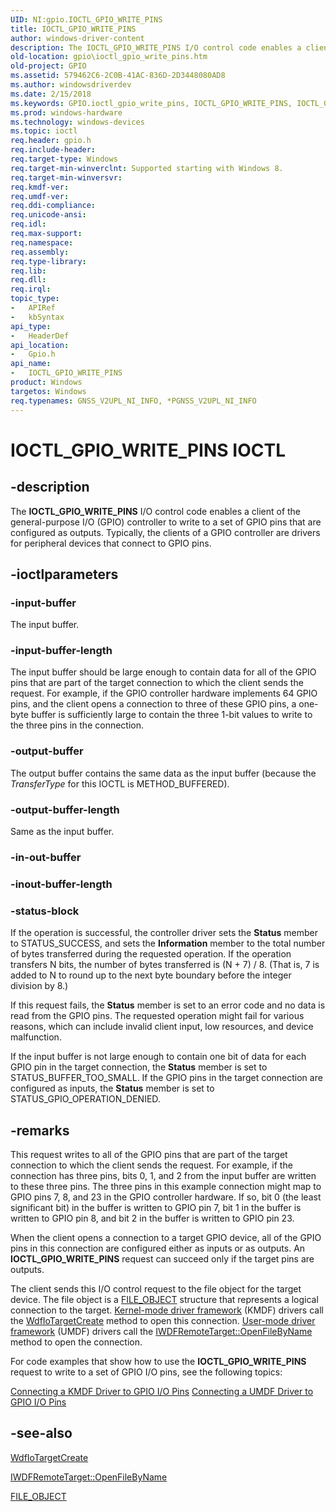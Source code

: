 ```yaml
---
UID: NI:gpio.IOCTL_GPIO_WRITE_PINS
title: IOCTL_GPIO_WRITE_PINS
author: windows-driver-content
description: The IOCTL_GPIO_WRITE_PINS I/O control code enables a client of the general-purpose I/O (GPIO) controller to write to a set of GPIO pins that are configured as outputs.
old-location: gpio\ioctl_gpio_write_pins.htm
old-project: GPIO
ms.assetid: 579462C6-2C0B-41AC-836D-2D3448080AD8
ms.author: windowsdriverdev
ms.date: 2/15/2018
ms.keywords: GPIO.ioctl_gpio_write_pins, IOCTL_GPIO_WRITE_PINS, IOCTL_GPIO_WRITE_PINS control code [Parallel Ports], gpio/IOCTL_GPIO_WRITE_PINS
ms.prod: windows-hardware
ms.technology: windows-devices
ms.topic: ioctl
req.header: gpio.h
req.include-header: 
req.target-type: Windows
req.target-min-winverclnt: Supported starting with Windows 8.
req.target-min-winversvr: 
req.kmdf-ver: 
req.umdf-ver: 
req.ddi-compliance: 
req.unicode-ansi: 
req.idl: 
req.max-support: 
req.namespace: 
req.assembly: 
req.type-library: 
req.lib: 
req.dll: 
req.irql: 
topic_type:
-	APIRef
-	kbSyntax
api_type:
-	HeaderDef
api_location:
-	Gpio.h
api_name:
-	IOCTL_GPIO_WRITE_PINS
product: Windows
targetos: Windows
req.typenames: GNSS_V2UPL_NI_INFO, *PGNSS_V2UPL_NI_INFO
---
```


# IOCTL_GPIO_WRITE_PINS IOCTL


## -description


The <b>IOCTL_GPIO_WRITE_PINS</b> I/O control code enables a client of the general-purpose I/O (GPIO) controller to write to a set of GPIO pins that are configured as outputs. Typically, the clients of a GPIO controller are drivers for peripheral devices that connect to GPIO pins.


## -ioctlparameters




### -input-buffer

The input buffer.


### -input-buffer-length

The input buffer should be large enough to contain data for all of the GPIO pins that are part of the target connection to which the client sends the request. For example, if the GPIO controller hardware implements 64 GPIO pins, and the client opens a connection to three of these GPIO pins, a one-byte buffer is sufficiently large to contain the three 1-bit values to write to the three pins in the connection.


### -output-buffer

The output buffer contains the same data as the input buffer (because the <i>TransferType</i> for this IOCTL is METHOD_BUFFERED).


### -output-buffer-length

Same as the input buffer.


### -in-out-buffer



<text></text>




### -inout-buffer-length



<text></text>




### -status-block

If the operation is successful, the controller driver sets the <b>Status</b> member to STATUS_SUCCESS, and sets the <b>Information</b> member to the total number of bytes transferred during the requested operation. If the operation transfers N bits, the number of bytes transferred is (N + 7) / 8. (That is, 7 is added to N to round up to the next byte boundary before the integer division by 8.)

If this request fails, the <b>Status</b> member is set to an error code and no data is read from the GPIO pins. The requested operation might fail for various reasons, which can include invalid client input, low resources, and device malfunction.

If the input buffer is not large enough to contain one bit of data for each GPIO pin in the target connection, the <b>Status</b> member is set to STATUS_BUFFER_TOO_SMALL. If the GPIO pins in the target connection are configured as inputs, the <b>Status</b> member is set to STATUS_GPIO_OPERATION_DENIED.


## -remarks



This request writes to all of the GPIO pins that are part of the target connection to which the client sends the request. For example, if the connection has three pins, bits 0, 1, and 2 from the input buffer are written to these three pins. The three pins in this example connection might map to GPIO pins 7, 8, and 23 in the GPIO controller hardware. If so, bit 0 (the least significant bit) in the buffer is written to GPIO pin 7, bit 1 in the buffer is written to GPIO pin 8, and bit 2 in the buffer is written to GPIO pin 23.

When the client opens a connection to a target GPIO device, all of the GPIO pins in this connection are configured either as inputs or as outputs. An <b>IOCTL_GPIO_WRITE_PINS</b> request can succeed only if the target pins are outputs.

The client sends this I/O control request to the file object for the target device. The file object is a <a href="..\wdm\ns-wdm-_file_object.md">FILE_OBJECT</a> structure that represents a logical connection to the target. <a href="https://msdn.microsoft.com/en-us/library/windows/hardware/dn550976">Kernel-mode driver framework</a> (KMDF) drivers call the <a href="..\wdfiotarget\nf-wdfiotarget-wdfiotargetcreate.md">WdfIoTargetCreate</a> method to open this connection. <a href="https://docs.microsoft.com/en-us/windows-hardware/drivers/wdf/overview-of-the-umdf">User-mode driver framework</a> (UMDF) drivers call the <a href="https://msdn.microsoft.com/library/windows/hardware/ff560273">IWDFRemoteTarget::OpenFileByName</a> method to open the connection.

For code examples that show how to use the <b>IOCTL_GPIO_WRITE_PINS</b> request to write to a set of GPIO I/O pins, see the following topics:

<a href="https://msdn.microsoft.com/02F6431C-7B55-4DFB-9792-4A72F0268C76">Connecting a KMDF Driver to GPIO I/O Pins</a>
<a href="https://msdn.microsoft.com/6869D298-5EB4-4991-A67F-F4398CE2D191">Connecting a UMDF Driver to GPIO I/O Pins</a>



## -see-also

<a href="..\wdfiotarget\nf-wdfiotarget-wdfiotargetcreate.md">WdfIoTargetCreate</a>



<a href="https://msdn.microsoft.com/library/windows/hardware/ff560273">IWDFRemoteTarget::OpenFileByName</a>



<a href="..\wdm\ns-wdm-_file_object.md">FILE_OBJECT</a>



 

 


